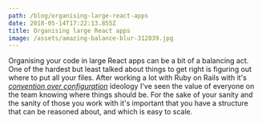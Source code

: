 ```yaml
---
path: /blog/organising-large-react-apps
date: 2018-05-14T17:22:13.855Z
title: Organising large React apps
image: /assets/amazing-balance-blur-312839.jpg
---
```

Organising your code in large React apps can be a bit of a balancing act. One of the hardest but least talked about things to get right is figuring out where to put all your files. After working a lot with Ruby on Rails with it's [*convention over configuration*](https://en.wikipedia.org/wiki/Convention_over_configuration) ideology I've seen the value of everyone on the team knowing where things should be. For the sake of your sanity and the sanity of those you work with it's important that you have a structure that can be reasoned about, and which is easy to scale.
